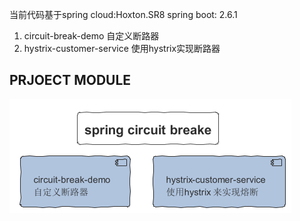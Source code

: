 当前代码基于spring cloud:Hoxton.SR8 
            spring boot: 2.6.1


1. circuit-break-demo 自定义断路器
2. hystrix-customer-service 使用hystrix实现断路器
## PRJOECT  MODULE
![PROJECT MODULE](./Module/SPRING_CIRCUIT_BREAKE.PNG)
	
	
	
	
	
	
	
	
	
	
	
